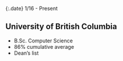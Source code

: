 {:.date}
1/16 - Present

## University of British Columbia

* B.Sc. Computer Science
* 86% cumulative average
* Dean’s list
